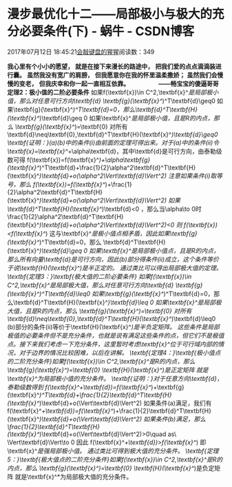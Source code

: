 
# 漫步最优化十二——局部极小与极大的充分必要条件(下) - 蜗牛 - CSDN博客


2017年07月12日 18:45:21[会敲键盘的猩猩](https://me.csdn.net/u010182633)阅读数：349



$\textbf{我心里有个小小的愿望，}$
$\textbf{就是在接下来漫长的路途中，}$
$\textbf{把我们爱的点点滴滴装进行囊。}$
$\textbf{虽然我没有宽广的肩膀，}$
$\textbf{但我愿意你在我的怀里温柔撒娇；}$
$\textbf{虽然我们会慢慢的变老，}$
$\textbf{但我庆幸和你一起一直相互依靠。}$
$\qquad\qquad\textbf{——畅宝宝的傻逼哥哥}$
$\textbf{定理2：}$$\textbf{极小值的二阶必要条件}$
如果f(\textbf{x})\in C^2,\textbf{x}^*是局部极小值，那么对任意可行方向\textbf{d}
\textbf{g}(\textbf{x}^*)^T\textbf{d}\geq0
如果\textbf{g}(\textbf{x}^*)^T\textbf{d}=0，那么\textbf{d}^T\textbf{H}(\textbf{x}^*)\textbf{d}\geq 0
如果\textbf{x}^*是局部极小值，且是R的内点，那么
\textbf{g}(\textbf{x}^*)=\textbf{0}
对所有\textbf{d}\neq\textbf{0},\textbf{d}^T\textbf{H}(\textbf{x}^*)\textbf{d}\geq0
\textbf{证明：}(a)(b)中的条件(i)由前面的定理可得出来。对于(a)中的条件(ii)令\textbf{x}=\textbf{x}^*+\alpha\textbf{d}，其中\textbf{d}是可行方向，由泰勒级数可得
f(\textbf{x})=f(\textbf{x}^*)+\alpha\textbf{g}(\textbf{x}^*)^T\textbf{d}+\frac{1}{2}\alpha^2\textbf{d}^T\textbf{H}(\textbf{x}^*)\textbf{d}+o(\alpha^2\Vert\textbf{d}\Vert^2)
注意如果条件(i)取等号，那么
f(\textbf{x})=f(\textbf{x}^*)+\frac{1}{2}\alpha^2\textbf{d}^T\textbf{H}(\textbf{x}^*)\textbf{d}+o(\alpha^2\Vert\textbf{d}\Vert^2)
如果
\textbf{d}^T\textbf{H}(\textbf{x}^*)\textbf{d}<0
，那么当\alpha\to 0时
\frac{1}{2}\alpha^2\textbf{d}^T\textbf{H}(\textbf{x}^*)\textbf{d}+o(\alpha^2\Vert\textbf{d}\Vert^2)<0
则
f(\textbf{x})<f(\textbf{x}^*)
这与\textbf{x}^*是极小值点相矛盾，因此如果\textbf{g}(\textbf{x}^*)^T\textbf{d}=0，那么
\textbf{d}^T\textbf{H}(\textbf{x}^*)\textbf{d}\geq 0
如果\textbf{x}^*是局部极小值点，且是R的内点，那么所有向量\textbf{d}是可行方向，因此(b)部分得条件(ii)成立，这个条件等价于说\textbf{H}(\textbf{x}^*)是半正定的。
通过类比可以得出局部极大值的定理。
\textbf{定理3：}\textbf{极大值的二阶必要条件}
如果f(\textbf{x})\in C^2,\textbf{x}^*是局部极大值，那么对任意可行方向\textbf{d}
\textbf{g}(\textbf{x}^*)^T\textbf{d}\leq0
如果\textbf{g}(\textbf{x}^*)^T\textbf{d}=0，那么\textbf{d}^T\textbf{H}(\textbf{x}^*)\textbf{d}\leq 0
如果\textbf{x}^*是局部极大值，且是R的内点，那么
\textbf{g}(\textbf{x}^*)=\textbf{0}
对所有\textbf{d}\neq\textbf{0},\textbf{d}^T\textbf{H}(\textbf{x}^*)\textbf{d}\leq0
(b)部分的条件(ii)等价于\textbf{H}(\textbf{x}^*)是半负定矩阵。
这些条件是局部极值的必要条件但不是充分条件，也就是说有满足这些条件的点，但它们不是极值点。接下来我们考虑一下充分条件，这里暂时考虑\textbf{x}^*位于可行域内部的情况，对于边界的情况比较困难，以后在讲解。
\textbf{定理4：}\textbf{极小值点的二阶充分条件}如果f(\textbf{x})\in C^2,\textbf{x}^*是R的内点，那么
\textbf{g}(\textbf{x}^*)=\textbf{0}
\textbf{H}(\textbf{x}^*)是正定矩阵
就是\textbf{x}^*为局部极小值的充分条件。
\textbf{证明：}对于任意方向\textbf{d}，泰勒级数得到
f(\textbf{x}^*+\textbf{d})=f(\textbf{x}^*)+\textbf{g}(\textbf{x}^*)^T\textbf{d}+\frac{1}{2}\textbf{d}^T\textbf{H}(\textbf{x}^*)\textbf{d}+o(\Vert\textbf{d}\Vert^2)
如果条件(a)满足，我们有
f(\textbf{x}^*+\textbf{d})=f(\textbf{x}^*)+\frac{1}{2}\textbf{d}^T\textbf{H}(\textbf{x}^*)\textbf{d}+o(\Vert\textbf{d}\Vert^2)
如果条件(b)满足，那么
\frac{1}{2}\textbf{d}^T\textbf{H}(\textbf{x}^*)\textbf{d}+o(\Vert\textbf{d}\Vert^2)>0\quad as\ \Vert\textbf{d}\Vert\to 0
因此
f(\textbf{x}^*+\textbf{d})>f(\textbf{x}^*)
即\textbf{x}^*是强局部极小值。
通过类比可得到极大值的充分条件。
\textbf{定理5：}\textbf{极大值点的二阶充分条件}如果f(\textbf{x})\in C^2,\textbf{x}^*是R的内点，那么
\textbf{g}(\textbf{x}^*)=\textbf{0}
\textbf{H}(\textbf{x}^*)是负定矩阵
就是\textbf{x}^*为局部极大值的充分条件。

